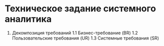 # Техническое задание системного аналитика
1. Декомпозиция требований
1.1 Бизнес-требование (BR)
1.2 Пользовательские требования (UR)
1.3 Системные требования (SR)
